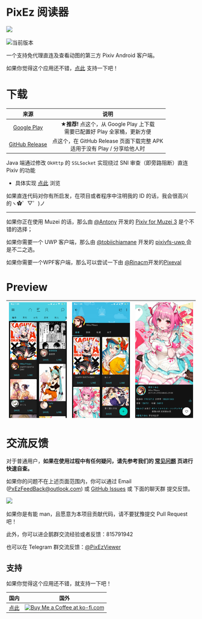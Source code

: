 # PixEz 阅读器
![](https://github.com/Notsfsssf/Pix-EzViewer/raw/master/app/src/main/res/mipmap-xxhdpi/ic_launcherep.png)

![当前版本](https://img.shields.io/github/v/release/Notsfsssf/Pix-EzViewer?label=%E5%BD%93%E5%89%8D%E7%89%88%E6%9C%AC) 

一个支持免代理直连及查看动图的第三方 Pixiv Android 客户端。

如果你觉得这个应用还不错，[点此](https://github.com/Notsfsssf/Pix-EzViewer#支持) 支持一下吧！

# 下载

|来源|说明|
|:---:|:---:|
|[Google Play](https://play.google.com/store/apps/details?id=com.perol.asdpl.play.pixivez)|**★推荐!** 点这个，从 Google Play 上下载<br />需要已配置好 Play 全家桶，更新方便|
|[GitHub Release](https://github.com/Notsfsssf/Pix-EzViewer/releases)|点这个，在 GitHub Release 页面下载完整 APK<br />适用于没有 Play / 分享给他人时|

Java 端通过修改 `OkHttp` 的 `SSLSocket` 实现绕过 SNI 审查（即旁路阻断）直连 Pixiv 的功能

- 具体实现 [点此](https://github.com/Notsfsssf/Pix-EzViewer/tree/master/app/src/main/java/com/perol/asdpl/pixivez/networks) 浏览

如果直连代码对你有所启发，在项目或者程序中注明我的 ID 的话，我会很高兴的ヽ✿゜▽゜)ノ

***

如果你正在使用 Muzei 的话，那么由 [@Antony](https://github.com/yellowbluesky) 开发的 [Pixiv for Muzei 3](https://github.com/yellowbluesky/PixivforMuzei3) 是个不错的选择；

如果你需要一个 UWP 客户端，那么由 [@tobiichiamane](https://github.com/tobiichiamane) 开发的 [pixivfs-uwp ](https://github.com/tobiichiamane/pixivfs-uwp)会是不二之选。

如果你需要一个WPF客户端，那么可以尝试一下由 [@Rinacm](https://github.com/Rinacm)开发的[Pixeval](https://github.com/Rinacm/Pixeval)

# Preview
|![Preview](./preview/2.jpg) | ![Preview](./preview/1.jpg) | ![Preview](./preview/3.jpg) |
|:-------------------:|:------------------------:|:-----------------:|

# 交流反馈

对于普通用户，**如果在使用过程中有任何疑问，请先参考我们的 [常见问题](/help/README.md) 页进行快速自查。**

如果你的问题不在上述页面范围内，你可以通过 Email (PxEzFeedBack@outlook.com) 或 [GitHub Issues](https://github.com/Notsfsssf/Pix-EzViewer/issues) 或 下面的聊天群 提交反馈。

![](https://img.shields.io/badge/PR-welcome-blue.svg)

如果你是有能 man，且愿意为本项目贡献代码，请不要犹豫提交 Pull Request 吧！

此外，你可以进企鹅群交流经验或者反馈：815791942

也可以在 Telegram 群交流反馈：[@PixEzViewer](https://t.me/PixEzViewer)

## 支持

如果你觉得这个应用还不错，就支持一下吧！

|                             国内                             |                             国外                             |
| :----------------------------------------------------------: | :----------------------------------------------------------: |
| [点此](https://github.com/Notsfsssf/Pix-EzViewer/blob/master/donation/README.md) | <a href='https://ko-fi.com/W7W5YU4B' target='_blank'><img height='36' style='border:0px;height:36px;' src='https://az743702.vo.msecnd.net/cdn/kofi1.png?v=2' border='0' alt='Buy Me a Coffee at ko-fi.com' /></a> |

